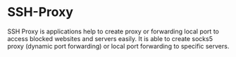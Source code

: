 # SSH-Proxy
SSH Proxy is applications help to create proxy or forwarding local port to access blocked websites and servers easily. It is able to create socks5 proxy (dynamic port forwarding) or local port forwarding to specific servers.

